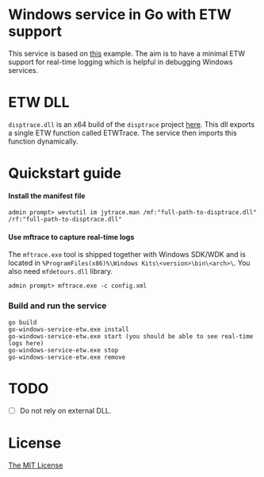 # Windows service in Go with ETW support

This service is based on [this](https://godoc.org/golang.org/x/sys/windows/svc/example) example. The aim is to have a minimal ETW support for real-time logging which is helpful in debugging Windows services.

# ETW DLL

`disptrace.dll` is an x64 build of the `disptrace` project [here](https://github.com/flowerinthenight/win32-etw-manifest). This dll exports a single ETW function called ETWTrace. The service then imports this function dynamically.

# Quickstart guide

#### Install the manifest file

```
admin prompt> wevtutil im jytrace.man /mf:"full-path-to-disptrace.dll" /rf:"full-path-to-disptrace.dll"
```

#### Use mftrace to capture real-time logs

The `mftrace.exe` tool is shipped together with Windows SDK/WDK and is located in `%ProgramFiles(x86)%\Windows Kits\<version>\bin\<arch>\`. You also need `mfdetours.dll` library.

```
admin prompt> mftrace.exe -c config.xml
```

### Build and run the service

```
go build
go-windows-service-etw.exe install
go-windows-service-etw.exe start (you should be able to see real-time logs here)
go-windows-service-etw.exe stop
go-windows-service-etw.exe remove
```

# TODO

- [ ] Do not rely on external DLL.

# License

[The MIT License](./LICENSE.md)
